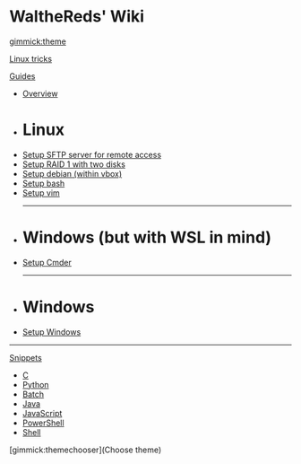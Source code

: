 # WaltheReds' Wiki

<!--
  -- Default theme: https://dynalon.github.io/mdwiki/#!customizing.md#Theme_chooser)
  -- "Only the default bootstrap theme is bundled with MDwiki and available offline."
-->
[gimmick:theme](bootstrap)

<!-- Navigation: http://dynalon.github.io/mdwiki/#!quickstart.md#Adding_a_navigation -->

[Linux tricks](pages/tricks.md)

[Guides]()
  * [Overview](guides.md)
  * # Linux
  * [Setup SFTP server for remote access](pages/sftp-server.md)
  * [Setup RAID 1 with two disks](pages/raid1.md)
  * [Setup debian (within vbox)](pages/setup-debian.md)
  * [Setup bash](pages/setup-bash.md)
  * [Setup vim](pages/setup-vim.md)
    - - - -
  * # Windows (but with WSL in mind)
  * [Setup Cmder](pages/setup-cmder.md)
    - - - -
  * # Windows
  * [Setup Windows](https://docs.microsoft.com/en-us/windows/wsl/install-win10)
  - - - -

[Snippets]()
  * [C](snippets-c.md)
  * [Python](snippets-python.md)
  * [Batch](snippets-batch.md)
  * [Java](snippets-java.md)
  * [JavaScript](snippets-javascript.md)
  * [PowerShell](snippets-powershell.md)
  * [Shell](snippets-shell.md)



<!-- Let the user choose a theme: https://dynalon.github.io/mdwiki/#!quickstart.md#Adding_a_navigation) -->
[gimmick:themechooser](Choose theme)
